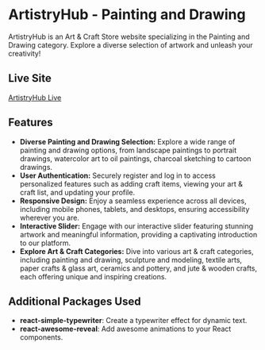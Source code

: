 # ArtistryHub -  Painting and Drawing
ArtistryHub is an Art & Craft Store website specializing in the Painting and Drawing category. Explore a diverse selection of artwork and unleash your creativity!

## Live Site
[ArtistryHub Live](https://assignment-ten-art-and-craft.web.app)

## Features
- **Diverse Painting and Drawing Selection:** Explore a wide range of painting and drawing options, from landscape paintings to portrait drawings, watercolor art to oil paintings, charcoal sketching to cartoon drawings.
- **User Authentication:** Securely register and log in to access personalized features such as adding craft items, viewing your art & craft list, and updating your profile.
- **Responsive Design:** Enjoy a seamless experience across all devices, including mobile phones, tablets, and desktops, ensuring accessibility wherever you are.
- **Interactive Slider:** Engage with our interactive slider featuring stunning artwork and meaningful information, providing a captivating introduction to our platform.
- **Explore Art & Craft Categories:** Dive into various art & craft categories, including painting and drawing, sculpture and modeling, textile arts, paper crafts & glass art, ceramics and pottery, and jute & wooden crafts, each offering unique and inspiring creations.

## Additional Packages Used
- **react-simple-typewriter**: Create a typewriter effect for dynamic text.
- **react-awesome-reveal**: Add awesome animations to your React components.